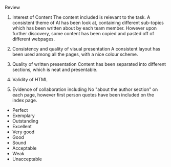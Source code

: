 Review

1) Interest of Content
The content included is relevant to the task. A consistent theme of AI has been look at, containing different sub-topics which has been written about by each team member. 
However upon further discovery, some content has been copied and pasted off of different webpages. 



2) Consistency and quality of visual presentation
A consistent layout has been used among all the pages, with a nice colour scheme.


3) Quality of written presentation
Content has been separated into different sections, which is neat and presentable.


4) Validity of HTML



5) Evidence of collaboration including
No "about the author section" on each page, however first person quotes have been included on the index page.



- Perfect
- Exemplary
- Outstanding
- Excellent
- Very good
- Good
- Sound
- Acceptable
- Weak
- Unacceptable
